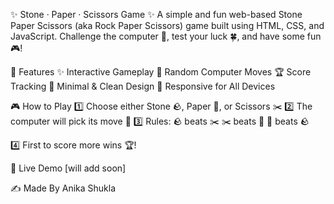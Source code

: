 ✨ Stone · Paper · Scissors Game ✨
A simple and fun web-based Stone Paper Scissors (aka Rock Paper Scissors) game built using HTML, CSS, and JavaScript.
Challenge the computer 🤖, test your luck 🍀, and have some fun 🎮!

🚀 Features
✨ Interactive Gameplay
🎲 Random Computer Moves
🏆 Score Tracking
🎨 Minimal & Clean Design
📱 Responsive for All Devices

🎮 How to Play
1️⃣ Choose either Stone 🪨, Paper 📄, or Scissors ✂️
2️⃣ The computer will pick its move 🤖
3️⃣ Rules:
    🪨 beats ✂️
    ✂️ beats 📄
    📄 beats 🪨

4️⃣ First to score more wins 🏆!

🔗 Live Demo
[will add soon]

✍️ Made By Anika Shukla
